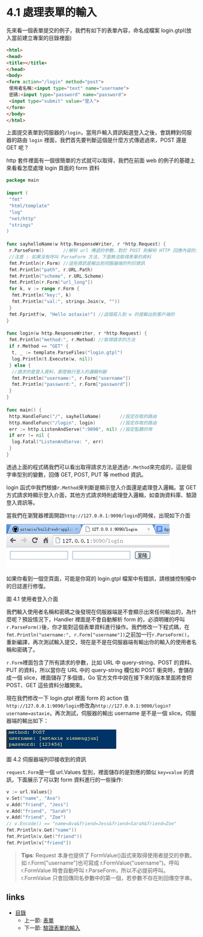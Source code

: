 # 4.1 處理表單的輸入

先來看一個表單提交的例子，我們有如下的表單內容，命名成檔案 login.gtpl(放入當前建立專案的目錄裡面)

```html
<html>
<head>
<title></title>
</head>
<body>
<form action="/login" method="post">
 使用者名稱:<input type="text" name="username">
 密碼:<input type="password" name="password">
 <input type="submit" value="登入">
</form>
</body>
</html>
```

上面提交表單到伺服器的`/login`，當用戶輸入資訊點選登入之後，會跳轉到伺服器的路由 `login` 裡面，我們首先要判斷這個是什麼方式傳遞過來，POST 還是 GET 呢？

http 套件裡面有一個很簡單的方式就可以取得，我們在前面 web 的例子的基礎上來看看怎麼處理 login 頁面的 form 資料

```Go
package main

import (
 "fmt"
 "html/template"
 "log"
 "net/http"
 "strings"
)

func sayhelloName(w http.ResponseWriter, r *http.Request) {
 r.ParseForm()       //解析 url 傳遞的參數，對於 POST 則解析 HTTP 回應內容的主體（request body）
 //注意 : 如果沒有呼叫 ParseForm 方法，下面無法取得表單的資料
 fmt.Println(r.Form) //這些資訊是輸出到伺服器端的列印資訊
 fmt.Println("path", r.URL.Path)
 fmt.Println("scheme", r.URL.Scheme)
 fmt.Println(r.Form["url_long"])
 for k, v := range r.Form {
  fmt.Println("key:", k)
  fmt.Println("val:", strings.Join(v, ""))
 }
 fmt.Fprintf(w, "Hello astaxie!") //這個寫入到 w 的是輸出到客戶端的
}

func login(w http.ResponseWriter, r *http.Request) {
 fmt.Println("method:", r.Method) //取得請求的方法
 if r.Method == "GET" {
  t, _ := template.ParseFiles("login.gtpl")
  log.Println(t.Execute(w, nil))
 } else {
  //請求的是登入資料，那麼執行登入的邏輯判斷
  fmt.Println("username:", r.Form["username"])
  fmt.Println("password:", r.Form["password"])
 }
}

func main() {
 http.HandleFunc("/", sayhelloName)       //設定存取的路由
 http.HandleFunc("/login", login)         //設定存取的路由
 err := http.ListenAndServe(":9090", nil) //設定監聽的埠
 if err != nil {
  log.Fatal("ListenAndServe: ", err)
 }
}
```

透過上面的程式碼我們可以看出取得請求方法是透過`r.Method`來完成的，這是個字串型別的變數，回傳 GET, POST, PUT 等 method 資訊。

login 函式中我們根據`r.Method`來判斷是顯示登入介面還是處理登入邏輯。當 GET 方式請求時顯示登入介面，其他方式請求時則處理登入邏輯，如查詢資料庫、驗證登入資訊等。

當我們在瀏覽器裡面開啟`http://127.0.0.1:9090/login`的時候，出現如下介面

![](images/4.1.login.png)

如果你看到一個空頁面，可能是你寫的 login.gtpl 檔案中有錯誤，請根據控制檯中的日誌進行修復。

圖 4.1 使用者登入介面

我們輸入使用者名稱和密碼之後發現在伺服器端是不會顯示出來任何輸出的，為什麼呢？預設情況下，Handler 裡面是不會自動解析 form 的，必須明確的呼叫`r.ParseForm()`後，你才能對這個表單資料進行操作。我們修改一下程式碼，在`fmt.Println("username:", r.Form["username"])`之前加一行`r.ParseForm()`，重新編譯，再次測試輸入提交，現在是不是在伺服器端有輸出你的輸入的使用者名稱和密碼了。

`r.Form`裡面包含了所有請求的參數，比如 URL 中 query-string、POST 的資料、PUT 的資料，所以當你在 URL 中的 query-string 欄位和 POST 衝突時，會儲存成一個 slice，裡面儲存了多個值，Go 官方文件中說在接下來的版本里面將會把 POST、GET 這些資料分離開來。

現在我們修改一下 login.gtpl 裡面 form 的 action 值`http://127.0.0.1:9090/login`修改為`http://127.0.0.1:9090/login?username=astaxie`，再次測試，伺服器的輸出 username 是不是一個 slice。伺服器端的輸出如下：

![](images/4.1.slice.png)

圖 4.2 伺服器端列印接收到的資訊

`request.Form`是一個 url.Values 型別，裡面儲存的是對應的類似 `key=value` 的資訊，下面展示了可以對 form 資料進行的一些操作:

```Go
v := url.Values{}
v.Set("name", "Ava")
v.Add("friend", "Jess")
v.Add("friend", "Sarah")
v.Add("friend", "Zoe")
// v.Encode() == "name=Ava&friend=Jess&friend=Sarah&friend=Zoe"
fmt.Println(v.Get("name"))
fmt.Println(v.Get("friend"))
fmt.Println(v["friend"])
```

>**Tips**:
>Request 本身也提供了 FormValue()函式來取得使用者提交的參數。如 r.Form["username"]也可寫成 r.FormValue("username")。呼叫 r.FormValue 時會自動呼叫 r.ParseForm，所以不必提前呼叫。r.FormValue 只會回傳同名參數中的第一個，若參數不存在則回傳空字串。

## links

* [目錄](preface.md)
  * 上一節: [表單](04.0.md)
  * 下一節: [驗證表單的輸入](04.2.md)
